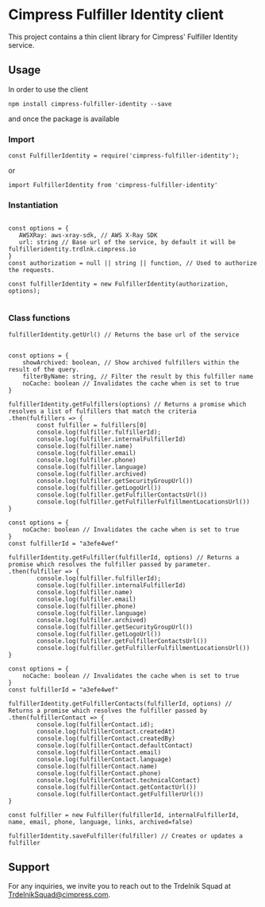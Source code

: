 # Cimpress Fulfiller Identity client

This project contains a thin client library for Cimpress' Fulfiller Identity service.

## Usage

In order to use the client

`npm install cimpress-fulfiller-identity --save`

and once the package is available

### Import

`const FulfillerIdentity = require('cimpress-fulfiller-identity');`

or 

`import FulfillerIdentity from 'cimpress-fulfiller-identity'`

### Instantiation
```

const options = {
   AWSXRay: aws-xray-sdk, // AWS X-Ray SDK
   url: string // Base url of the service, by default it will be fulfilleridentity.trdlnk.cimpress.io
}
const authorization = null || string || function, // Used to authorize the requests.

const fulfillerIdentity = new FulfillerIdentity(authorization, options);


```
### Class functions 



```
fulfillerIdentity.getUrl() // Returns the base url of the service


```



```
const options = {
    showArchived: boolean, // Show archived fulfillers within the result of the query.
    filterByName: string, // Filter the result by this fulfiller name
    noCache: boolean // Invalidates the cache when is set to true    
}

fulfillerIdentity.getFulfillers(options) // Returns a promise which resolves a list of fulfillers that match the criteria
.then(fulfillers => {
        const fulfiller = fulfillers[0]
        console.log(fulfiller.fulfillerId);
        console.log(fulfiller.internalFulfillerId)
        console.log(fulfiller.name)
        console.log(fulfiller.email)
        console.log(fulfiller.phone)
        console.log(fulfiller.language)
        console.log(fulfiller.archived)
        console.log(fulfiller.getSecurityGroupUrl())
        console.log(fulfiller.getLogoUrl())
        console.log(fulfiller.getFulfillerContactsUrl())
        console.log(fulfiller.getFulfillerFulfillmentLocationsUrl())
}

```


```
const options = {
    noCache: boolean // Invalidates the cache when is set to true    
}
const fulfillerId = "a3efe4wef"

fulfillerIdentity.getFulfiller(fulfillerId, options) // Returns a promise which resolves the fulfiller passed by parameter.
.then(fulfiller => {
        console.log(fulfiller.fulfillerId);
        console.log(fulfiller.internalFulfillerId)
        console.log(fulfiller.name)
        console.log(fulfiller.email)
        console.log(fulfiller.phone)
        console.log(fulfiller.language)
        console.log(fulfiller.archived)
        console.log(fulfiller.getSecurityGroupUrl())
        console.log(fulfiller.getLogoUrl())
        console.log(fulfiller.getFulfillerContactsUrl())
        console.log(fulfiller.getFulfillerFulfillmentLocationsUrl())
}

```


```
const options = {
    noCache: boolean // Invalidates the cache when is set to true    
}
const fulfillerId = "a3efe4wef"

fulfillerIdentity.getFulfillerContacts(fulfillerId, options) // Returns a promise which resolves the fulfiller passed by 
.then(fulfillerContact => {
        console.log(fulfillerContact.id);
        console.log(fulfillerContact.createdAt)
        console.log(fulfillerContact.createdBy)
        console.log(fulfillerContact.defaultContact)
        console.log(fulfillerContact.email)
        console.log(fulfillerContact.language)
        console.log(fulfillerContact.name)
        console.log(fulfillerContact.phone)
        console.log(fulfillerContact.technicalContact)
        console.log(fulfillerContact.getContactUrl())
        console.log(fulfillerContact.getFulfillerUrl())
}

```



```
const fulfiller = new Fulfiller(fulfillerId, internalFulfillerId, name, email, phone, language, links, archived=false)

fulfillerIdentity.saveFulfiller(fulfiller) // Creates or updates a fulfiller

```
## Support

For any inquiries, we invite you to reach out to the Trdelnik Squad at TrdelnikSquad@cimpress.com.
